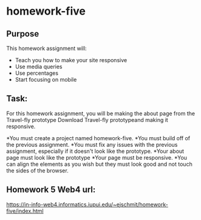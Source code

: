 # homework-five

## Purpose

This homework assignment will:

* Teach you how to make your site responsive
* Use media queries
* Use percentages 
* Start focusing on mobile

## Task:

For this homework assignment, you will be making the about page from the Travel-fly prototype Download Travel-fly prototypeand making it responsive.

*You must create a project named homework-five.
*You must build off of the previous assignment. 
*You must fix any issues with the previous assignment, especially if it doesn't look like the prototype. 
*Your about page must look like the prototype
*Your page must be responsive. 
*You can align the elements as you wish but they must look good and not touch the sides of the browser.

## Homework 5 Web4 url:
https://in-info-web4.informatics.iupui.edu/~ejschmit/homework-five/index.html 
